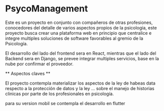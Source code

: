 # PsycoManagement
Este es un proyecto en conjunto con compañeros de otras profesiones, conocedores del detalle de varios aspectos propios de la psicologia, este proyecto busca crear una plataforma web en principio que centralice e integre multiples soluciones de software favorables al gremio de la Psicología.

El desarrollo del lado del frontend sera en React, mientras que el lado del Backend sera en Django, se prevee integrar multiples servicios, base en la nube por confirmar el proveedor.

** Aspectos claves **

El proyecto contempla materializar los aspectos de la ley de habeas data respecto a la protección de datos y la ley ... sobre el manejo de historias clinicas por parte de los profesionales en psicología.

para su version mobil se contempla el desarrollo en flutter
